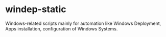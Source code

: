 # windep-static
Windows-related scripts mainly for automation like Windows Deployment, Apps installation, configuration of Windows Systems.